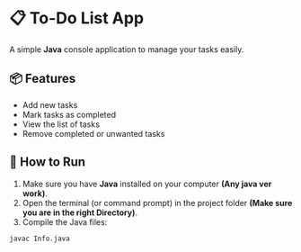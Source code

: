 # 📋 To-Do List App

A simple **Java** console application to manage your tasks easily.

## 📦 Features
- Add new tasks
- Mark tasks as completed
- View the list of tasks
- Remove completed or unwanted tasks

## 🚀 How to Run

1. Make sure you have **Java** installed on your computer **(Any java ver work)**.
2. Open the terminal (or command prompt) in the project folder **(Make sure you are in the right Directory)**.
3. Compile the Java files:

```bash
javac Info.java